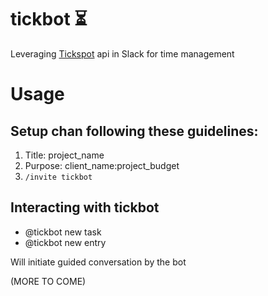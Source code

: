 # tickbot :hourglass_flowing_sand:

Leveraging [Tickspot](https://github.com/tick/tick-api) api in Slack for time management

# Usage

## Setup chan following these guidelines:

1. Title: project_name
2. Purpose: client_name:project_budget
3. `/invite tickbot`

## Interacting with tickbot

+ @tickbot new task
+ @tickbot new entry

Will initiate guided conversation by the bot

(MORE TO COME)
